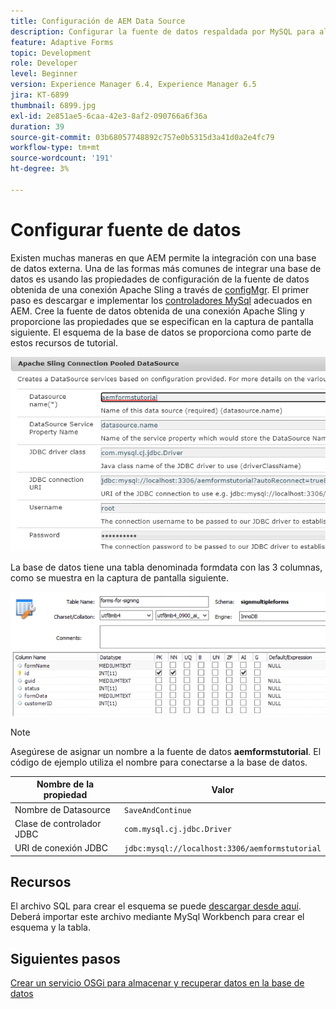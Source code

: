 ```yaml
---
title: Configuración de AEM Data Source
description: Configurar la fuente de datos respaldada por MySQL para almacenar y recuperar datos de formulario
feature: Adaptive Forms
topic: Development
role: Developer
level: Beginner
version: Experience Manager 6.4, Experience Manager 6.5
jira: KT-6899
thumbnail: 6899.jpg
exl-id: 2e851ae5-6caa-42e3-8af2-090766a6f36a
duration: 39
source-git-commit: 03b68057748892c757e0b5315d3a41d0a2e4fc79
workflow-type: tm+mt
source-wordcount: '191'
ht-degree: 3%

---
```


# Configurar fuente de datos

Existen muchas maneras en que AEM permite la integración con una base de datos externa. Una de las formas más comunes de integrar una base de datos es usando las propiedades de configuración de la fuente de datos obtenida de una conexión Apache Sling a través de [configMgr](http://localhost:4502/system/console/configMgr).
El primer paso es descargar e implementar los [controladores MySql](https://mvnrepository.com/artifact/mysql/mysql-connector-java) adecuados en AEM.
Cree la fuente de datos obtenida de una conexión Apache Sling y proporcione las propiedades que se especifican en la captura de pantalla siguiente. El esquema de la base de datos se proporciona como parte de estos recursos de tutorial.

![origen de datos](assets/data-source.PNG)

La base de datos tiene una tabla denominada formdata con las 3 columnas, como se muestra en la captura de pantalla siguiente.

![base de datos](assets/data-base.PNG)


>[!NOTE]
>Asegúrese de asignar un nombre a la fuente de datos **aemformstutorial**. El código de ejemplo utiliza el nombre para conectarse a la base de datos.

| Nombre de la propiedad | Valor |
| ------------------------|--------------------------------------- |
| Nombre de Datasource | `SaveAndContinue` |
| Clase de controlador JDBC | `com.mysql.cj.jdbc.Driver` |
| URI de conexión JDBC | `jdbc:mysql://localhost:3306/aemformstutorial` |

## Recursos

El archivo SQL para crear el esquema se puede [descargar desde aquí](assets/sign-multiple-forms.sql). Deberá importar este archivo mediante MySql Workbench para crear el esquema y la tabla.

## Siguientes pasos

[Crear un servicio OSGi para almacenar y recuperar datos en la base de datos](./create-osgi-service.md)
